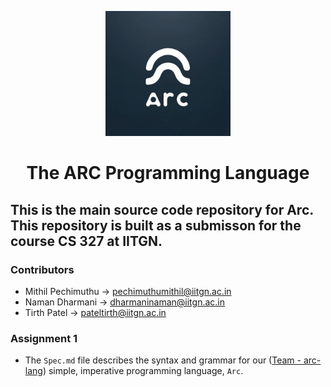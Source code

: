 <p align="center">
    <img src="image.png" alt="arc-logo" width="200"/>
</p>
<h1 align="center">The ARC Programming Language</h1>

## This is the main source code repository for Arc. This repository is built as a submisson for the course CS 327 at IITGN.  

### Contributors
- Mithil Pechimuthu -> pechimuthumithil@iitgn.ac.in
- Naman Dharmani -> dharmaninaman@iitgn.ac.in
- Tirth Patel -> pateltirth@iitgn.ac.in  

### Assignment 1
- The ```Spec.md``` file describes the syntax and grammar for our ([Team - arc-lang](https://github.com/IITGN-CS327-2024/our-own-compiler-arc-lang)) simple, imperative programming language, ```Arc```.  
 
